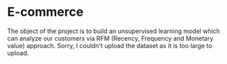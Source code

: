 # E-commerce

The object of the project is to build an unsupervised learning model which can analyze our customers via RFM (Recency, Frequency and Monetary value) approach.
Sorry, I couldn't upload the dataset as it is too large to upload.
